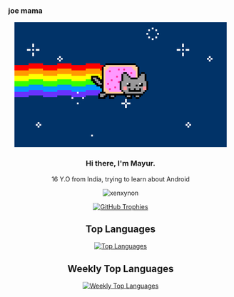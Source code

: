 ### joe mama ###

<p align="center"> <img src="nyan.gif" alt="me!"/></p>
<h3 align="center"> Hi there, I'm Mayur. </h3>
<p align="center">
  16 Y.O from India, trying to learn about Android 
<p align="center"> <img src="https://komarev.com/ghpvc/?username=xenxynon&style=flat-square" alt="xenxynon" /> </p>
<p align="center"><a href="https://github.com/ryo-ma/github-profile-trophy" target="blank"><img src="https://github-profile-trophy.vercel.app/?username=xenxynon&column=4&margin-w=15&margin-h=15&theme=dracula" alt="GitHub Trophies" /></a></p>

<h2 align="center">Top Languages</h2>
<p align="center"><a href="https://github.com/anuraghazra/github-readme-stats" target="blank"><img src="https://github-readme-stats.vercel.app/api/top-langs/?username=xenxynon&layout=compact&langs_count=10&theme=dracula&custom_title=Top Languages" alt="Top Languages" /></a></p>

<h2 align="center">Weekly Top Languages</h2>
<p align="center"><a href="https://github.com/anuraghazra/github-readme-stats" target="blank"><img src="https://github-readme-stats.vercel.app/api/wakatime?username=xenxynon&layout=compact&langs_count=10&theme=dracula&custom_title=Weekly Top Languages" alt="Weekly Top Languages" /></a></p>
